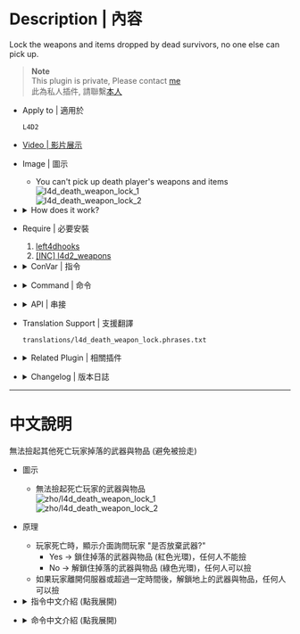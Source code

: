 # Description | 內容
Lock the weapons and items dropped by dead survivors, no one else can pick up.

> __Note__ <br/>
This plugin is private, Please contact [me](https://github.com/fbef0102/Game-Private_Plugin#私人插件列表-private-plugins-list)<br/>
此為私人插件, 請聯繫[本人](https://github.com/fbef0102/Game-Private_Plugin#私人插件列表-private-plugins-list)

* Apply to | 適用於
    ```
    L4D2
    ```

* [Video | 影片展示](https://youtu.be/TEQUEbWQkCg)

* Image | 圖示
	* You can't pick up death player's weapons and items
    <br/>![l4d_death_weapon_lock_1](image/l4d_death_weapon_lock_1.gif)
    <br/>![l4d_death_weapon_lock_2](image/l4d_death_weapon_lock_2.jpg)

* <details><summary>How does it work?</summary>

    * When player dies, display menu "Give up weapons?"
        * Yes -> Lock the weapons and items dropped (red glow), no one can pick up
        * No -> Unlock the weapons and items dropped (green glow), anyone can pick up
    * Everyone can pick up if owner has left the server or period time passed
</details>

* Require | 必要安裝
    1. [left4dhooks](https://forums.alliedmods.net/showthread.php?t=321696)
    2. [[INC] l4d2_weapons](/L4D_插件/Require_檔案/scripting/include/l4d2_weapons.inc)

* <details><summary>ConVar | 指令</summary>

	* cfg/sourcemod/l4d_death_weapon_lock.cfg
		```php
        // 0=Plugin off, 1=Plugin on.
        l4d_death_weapon_lock_enable "1"

        // Players with these flags can lock their own weapons and items when they die. (Empty = Everyone, -1: Nobody)
        l4d_death_weapon_lock_access_flag ""

        // If 1, Display menu to dead players if they want to give up weapons and items.
        l4d_death_weapon_lock_display_menu "1"

        // Glow color (RGB) for weapons and items droped by dead survivors and lock. [0 0 0: No Glow]
        l4d_death_weapon_lock_color_lock "255 0 0"

        // Glow color (RGB) for weapons and items droped by dead survivors and unlock.　[0 0 0: No Glow]
        l4d_death_weapon_lock_color_unlock "0 255 0"

        // Glow range for weapons and items drooped by dead survivors.
        // Value: 0 = Unlimited range, others = Glow range.
        l4d_death_weapon_lock_range "200"

        // Lock time for weapons and items droped by dead survivors.
        // Value: -1 = Lock Forever, 0.0 = Unlock instantly, others = Lock time.
        l4d_death_weapon_lock_lock_time "-1"

        // If 1, everyone can pick up weapons and items if owner has left the server
        l4d_death_weapon_lock_left_unlock "1"

        // (Primary Weapon), 1=Lock, 0=UnLock
        l4d_death_weapon_lock_slot0 "1"

        // (Melee/Pistol), 1=Lock, 0=UnLock
        l4d_death_weapon_lock_slot1 "1"

        // (Throwable Item), 1=Lock, 0=UnLock
        l4d_death_weapon_lock_slot2 "1"

        // (Slots 4 Medkit/Defibrillator/Upgrade Pack), 1=Lock, 0=UnLock
        l4d_death_weapon_lock_slot3 "1"

        // (Slots 5 Pills/Adrenaline), 1=Lock, 0=UnLock
        l4d_death_weapon_lock_slot4 "1"
		```
</details>

* <details><summary>Command | 命令</summary>
    
	* **Open menu to give up your weapons and items**
		```php
		sm_giveup
		```
</details>

* <details><summary>API | 串接</summary>

    * [l4d_death_weapon_lock.inc](scripting\include\l4d_death_weapon_lock.inc)
        ```php
        library name: l4d_death_weapon_lock
        ```
</details>

* Translation Support | 支援翻譯
	```
	translations/l4d_death_weapon_lock.phrases.txt
	```

* <details><summary>Related Plugin | 相關插件</summary>

	1. [drop_secondary](https://github.com/fbef0102/L4D1_2-Plugins/tree/master/drop_secondary): Survivor players will drop their secondary weapon (including melee) when they die
		> 死亡時掉落第二把武器
</details>

* <details><summary>Changelog | 版本日誌</summary>

    * v1.4h (2024-12-14)
    * v1.3h (2024-12-12)
        * Update cvars
        * Update translation
        * Add menu to dead players
        * Add cmd

    * v1.2h (2023-12-17)
        * Add cvars to Lock or Unlock each slot weapon/items

    * v1.1h (2023-12-13)
        * Add Api

    * v1.0h (2023-11-28)
        * Initial Release
</details>

- - - -
# 中文說明
無法撿起其他死亡玩家掉落的武器與物品 (避免被撿走)

* 圖示
	* 無法撿起死亡玩家的武器與物品
    <br/>![zho/l4d_death_weapon_lock_1](image/zho/l4d_death_weapon_lock_1.gif)
    <br/>![zho/l4d_death_weapon_lock_2](image/zho/l4d_death_weapon_lock_2.jpg)

* 原理
    * 玩家死亡時，顯示介面詢問玩家 "是否放棄武器?"
        * Yes -> 鎖住掉落的武器與物品 (紅色光環)，任何人不能撿
        * No -> 解鎖住掉落的武器與物品 (綠色光環)，任何人可以撿
    * 如果玩家離開伺服器或超過一定時間後，解鎖地上的武器與物品，任何人可以撿

* <details><summary>指令中文介紹 (點我展開)</summary>

	* cfg/sourcemod/l4d_death_weapon_lock.cfg
		```php
        // 0=關閉插件, 1=啟動插件
        l4d_death_weapon_lock_enable "1"

        // 擁有這些權限的玩家，死亡時掉落的武器與物品會鎖住 (留白 = 任何人都能, -1: 無人)
        l4d_death_weapon_lock_access_flag ""

        // 為1時，顯示介面詢問死亡玩家 "是否放棄武器?"
        l4d_death_weapon_lock_display_menu "1"

        // 倖存者死亡時掉落的武器與物品，鎖住的光環顏色，填入RGB三色 (三個數值介於0~255，需要空格) [0 0 0: 不加顏色]
        l4d_death_weapon_lock_color_lock "255 0 0"

        // 倖存者死亡時掉落的武器與物品，解鎖的光環顏色，填入RGB三色 (三個數值介於0~255，需要空格) [0 0 0: 不加顏色]
        l4d_death_weapon_lock_color_unlock "0 255 0"

        // 光環顏色範圍
        // 0 = 無限制
        l4d_death_weapon_lock_range "200"

        // 倖存者死亡時掉落的武器與物品 鎖住時間，超過一定時間後，任何人可以撿起
        // -1 = 永遠鎖住, 0.0 = 不鎖, 其他數值 = 鎖住時間.
        l4d_death_weapon_lock_lock_time "-1"

        // 為1時，如果玩家離開伺服器則任何人可以撿起
        l4d_death_weapon_lock_left_unlock "1"

        // (主武器), 1=鎖住, 0=不鎖住
        l4d_death_weapon_lock_slot0 "1"

        // (近戰/手槍), 1=鎖住, 0=不鎖住
        l4d_death_weapon_lock_slot1 "1"

        // (投擲物品), 1=鎖住, 0=不鎖住
        l4d_death_weapon_lock_slot2 "1"

        // (醫療包/電擊器/升級彈包), 1=鎖住, 0=不鎖住
        l4d_death_weapon_lock_slot3 "1"

        // (藥丸/腎上腺素), 1=鎖住, 0=不鎖住
        l4d_death_weapon_lock_slot4 "1"
		```
</details>

* <details><summary>命令中文介紹 (點我展開)</summary>
    
	* **打開菜單放棄你的武器與物品**
		```php
		sm_giveup
		```
</details>
